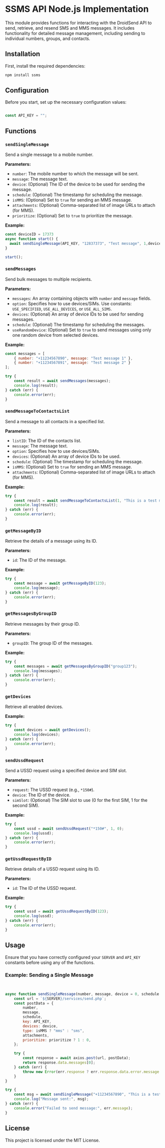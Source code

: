 
# SSMS API Node.js Implementation

This module provides functions for interacting with the DroidSend API to send, retrieve, and resend SMS and MMS messages. It includes functionality for detailed message management, including sending to individual numbers, groups, and contacts.

## Installation

First, install the required dependencies:

```bash
npm install ssms
```

## Configuration

Before you start, set up the necessary configuration values:

```javascript

const API_KEY = "";
```

## Functions

### `sendSingleMessage`

Send a single message to a mobile number.

**Parameters:**

- `number`: The mobile number to which the message will be sent.
- `message`: The message text.
- `device`: (Optional) The ID of the device to be used for sending the message.
- `schedule`: (Optional) The timestamp for scheduling the message.
- `isMMS`: (Optional) Set to `true` for sending an MMS message.
- `attachments`: (Optional) Comma-separated list of image URLs to attach (for MMS).
- `prioritize`: (Optional) Set to `true` to prioritize the message.

**Example:**

```javascript
const deviceID = 17373
async function start() {
  await sendSingleMessage(API_KEY, "12837373", "Test message", 1,deviceID);
}

start();
```

### `sendMessages`

Send bulk messages to multiple recipients.

**Parameters:**

- `messages`: An array containing objects with `number` and `message` fields.
- `option`: Specifies how to use devices/SIMs. Use constants: `USE_SPECIFIED`, `USE_ALL_DEVICES`, or `USE_ALL_SIMS`.
- `devices`: (Optional) An array of device IDs to be used for sending messages.
- `schedule`: (Optional) The timestamp for scheduling the messages.
- `useRandomDevice`: (Optional) Set to `true` to send messages using only one random device from selected devices.

**Example:**

```javascript
const messages = [
    { number: "+11234567890", message: "Test message 1" },
    { number: "+11234567891", message: "Test message 2" }
];

try {
    const result = await sendMessages(messages);
    console.log(result);
} catch (err) {
    console.error(err);
}
```

### `sendMessageToContactsList`

Send a message to all contacts in a specified list.

**Parameters:**

- `listID`: The ID of the contacts list.
- `message`: The message text.
- `option`: Specifies how to use devices/SIMs.
- `devices`: (Optional) An array of device IDs to be used.
- `schedule`: (Optional) The timestamp for scheduling the message.
- `isMMS`: (Optional) Set to `true` for sending an MMS message.
- `attachments`: (Optional) Comma-separated list of image URLs to attach (for MMS).

**Example:**

```javascript
try {
    const result = await sendMessageToContactsList(1, "This is a test message to a list.");
    console.log(result);
} catch (err) {
    console.error(err);
}
```

### `getMessageByID`

Retrieve the details of a message using its ID.

**Parameters:**

- `id`: The ID of the message.

**Example:**

```javascript
try {
    const message = await getMessageByID(123);
    console.log(message);
} catch (err) {
    console.error(err);
}
```

### `getMessagesByGroupID`

Retrieve messages by their group ID.

**Parameters:**

- `groupID`: The group ID of the messages.

**Example:**

```javascript
try {
    const messages = await getMessagesByGroupID("group123");
    console.log(messages);
} catch (err) {
    console.error(err);
}
```

### `getDevices`

Retrieve all enabled devices.

**Example:**

```javascript
try {
    const devices = await getDevices();
    console.log(devices);
} catch (err) {
    console.error(err);
}
```

### `sendUssdRequest`

Send a USSD request using a specified device and SIM slot.

**Parameters:**

- `request`: The USSD request (e.g., `*150#`).
- `device`: The ID of the device.
- `simSlot`: (Optional) The SIM slot to use (0 for the first SIM, 1 for the second SIM).

**Example:**

```javascript
try {
    const ussd = await sendUssdRequest("*150#", 1, 0);
    console.log(ussd);
} catch (err) {
    console.error(err);
}
```

### `getUssdRequestByID`

Retrieve details of a USSD request using its ID.

**Parameters:**

- `id`: The ID of the USSD request.

**Example:**

```javascript
try {
    const ussd = await getUssdRequestByID(123);
    console.log(ussd);
} catch (err) {
    console.error(err);
}
```

## Usage

Ensure that you have correctly configured your `SERVER` and `API_KEY` constants before using any of the functions.

### Example: Sending a Single Message

```javascript


async function sendSingleMessage(number, message, device = 0, schedule = null, isMMS = false, attachments = null, prioritize = false) {
    const url = `${SERVER}/services/send.php`;
    const postData = {
        number,
        message,
        schedule,
        key: API_KEY,
        devices: device,
        type: isMMS ? "mms" : "sms",
        attachments,
        prioritize: prioritize ? 1 : 0,
    };

    try {
        const response = await axios.post(url, postData);
        return response.data.messages[0];
    } catch (err) {
        throw new Error(err.response ? err.response.data.error.message : err.message);
    }
}

try {
    const msg = await sendSingleMessage("+11234567890", "This is a test message.");
    console.log("Message sent:", msg);
} catch (err) {
    console.error("Failed to send message:", err.message);
}
```

## License

This project is licensed under the MIT License.
